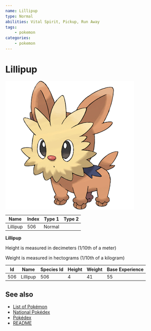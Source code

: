 ```yaml
---
name: Lillipup
type: Normal
abilities: Vital Spirit, Pickup, Run Away
tags:
    - pokemon
categories:
    - pokemon
---
```


# Lillipup


![Lillipup](images/506.png)

| **Name** | **Index** | **Type 1** | **Type 2** |
|----|----|----|----|
| Lillipup | 506 | Normal  |  |

**Lillipup** 


Height is measured in decimeters (1/10th of a meter)

Weight is measured in hectograms (1/10th of a kilogram)

| **Id** | **Name** | **Species Id** | **Height** | **Weight** | **Base Experience** |
|--------|----------|----------------|------------|------------|---------------------|
| 506 | Lillipup | 506 | 4 | 41 | 55 |


## See also

- [List of Pokémon](../pokemon.md)
- [National Pokédex](../national_pokedex.md)
- [Pokédex](../pokedex.md)
- [README](../README.md)
